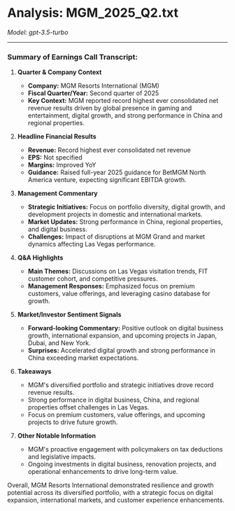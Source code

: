# Analysis: MGM_2025_Q2.txt

*Model: gpt-3.5-turbo*

---

### Summary of Earnings Call Transcript:

1. **Quarter & Company Context**
   - **Company:** MGM Resorts International (MGM)
   - **Fiscal Quarter/Year:** Second quarter of 2025
   - **Key Context:** MGM reported record highest ever consolidated net revenue results driven by global presence in gaming and entertainment, digital growth, and strong performance in China and regional properties.

2. **Headline Financial Results**
   - **Revenue:** Record highest ever consolidated net revenue
   - **EPS:** Not specified
   - **Margins:** Improved YoY
   - **Guidance:** Raised full-year 2025 guidance for BetMGM North America venture, expecting significant EBITDA growth.

3. **Management Commentary**
   - **Strategic Initiatives:** Focus on portfolio diversity, digital growth, and development projects in domestic and international markets.
   - **Market Updates:** Strong performance in China, regional properties, and digital business.
   - **Challenges:** Impact of disruptions at MGM Grand and market dynamics affecting Las Vegas performance.

4. **Q&A Highlights**
   - **Main Themes:** Discussions on Las Vegas visitation trends, FIT customer cohort, and competitive pressures.
   - **Management Responses:** Emphasized focus on premium customers, value offerings, and leveraging casino database for growth.

5. **Market/Investor Sentiment Signals**
   - **Forward-looking Commentary:** Positive outlook on digital business growth, international expansion, and upcoming projects in Japan, Dubai, and New York.
   - **Surprises:** Accelerated digital growth and strong performance in China exceeding market expectations.

6. **Takeaways**
   - MGM's diversified portfolio and strategic initiatives drove record revenue results.
   - Strong performance in digital business, China, and regional properties offset challenges in Las Vegas.
   - Focus on premium customers, value offerings, and upcoming projects to drive future growth.

7. **Other Notable Information**
   - MGM's proactive engagement with policymakers on tax deductions and legislative impacts.
   - Ongoing investments in digital business, renovation projects, and operational enhancements to drive long-term value.

Overall, MGM Resorts International demonstrated resilience and growth potential across its diversified portfolio, with a strategic focus on digital expansion, international markets, and customer experience enhancements.